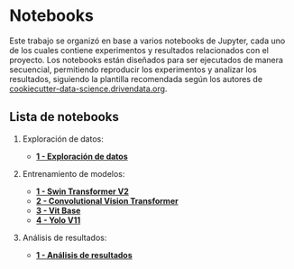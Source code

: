# Notebooks

Este trabajo se organizó en base a varios notebooks de Jupyter, cada uno de los cuales contiene experimentos y resultados relacionados con el proyecto. Los notebooks están diseñados para ser ejecutados de manera secuencial, permitiendo reproducir los experimentos y analizar los resultados, siguiendo la plantilla recomendada según los autores de [cookiecutter-data-science.drivendata.org](https://cookiecutter-data-science.drivendata.org/using-the-template/#open-a-notebook).

## Lista de notebooks

1. Exploración de datos:

    - **[1 - Exploración de datos](https://github.com/brunomaso1/vision-transformer/blob/main/notebooks/0.01-exploracion-datos.ipynb)**

2. Entrenamiento de modelos:
    
    - **[1 - Swin Transformer V2](https://github.com/brunomaso1/vision-transformer/blob/main/notebooks/3.01-swinv2.ipynb)**
    - **[2 - Convolutional Vision Transformer](https://github.com/brunomaso1/vision-transformer/blob/main/notebooks/3.02-cvt.ipynb)**
    - **[3 - Vit Base](https://github.com/brunomaso1/vision-transformer/blob/main/notebooks/3.03-vit-base.ipynb)**
    - **[4 - Yolo V11](https://github.com/brunomaso1/vision-transformer/blob/main/notebooks/3.04-yolo.ipynb)**

3. Análisis de resultados:

    - **[1 - Análisis de resultados](https://github.com/brunomaso1/vision-transformer/blob/main/notebooks/4.01-analisis-resultados.ipynb)**